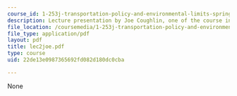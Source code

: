 ```yaml
---
course_id: 1-253j-transportation-policy-and-environmental-limits-spring-2004
description: Lecture presentation by Joe Coughlin, one of the course instructors.
file_location: /coursemedia/1-253j-transportation-policy-and-environmental-limits-spring-2004/22de13e0987365692fd082d180dc0cba_lec2joe.pdf
file_type: application/pdf
layout: pdf
title: lec2joe.pdf
type: course
uid: 22de13e0987365692fd082d180dc0cba

---
```

None